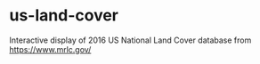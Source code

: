 # us-land-cover
Interactive display of 2016 US National Land Cover database from https://www.mrlc.gov/
